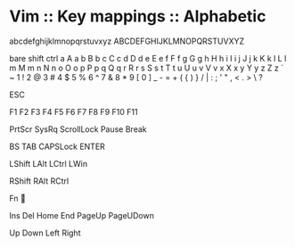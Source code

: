 # Vim :: Key mappings :: Alphabetic

abcdefghijklmnopqrstuvxyz
ABCDEFGHIJKLMNOPQRSTUVXYZ

bare          shift           ctrl
a             A               a
b             B               b
c             C               c
d             D               d
e             E               e
f             F               f
g             G               g
h             H               h
i             I               i
j             J               j
k             K               k
l             L               l
m             M               m
n             N               n
o             O               o
p             P               p
q             Q               q
r             R               r
s             S               s
t             T               t
u             U               u
v             V               v
x             X               x
y             Y               y
z             Z               z
`             ~
1             !
2             @
3             #
4             $
5             %
6             ^
7             &
8             *
9             [
0             ]
_             -
=             +
(             {
)             }
/             |
:             ;
'             "
,             <
.             >
\             ?

ESC

F1
F2
F3
F4
F5
F6
F7
F8
F9
F10
F11

PrtScr        SysRq
ScrollLock
Pause         Break

BS
TAB
CAPSLock
ENTER

LShift
LAlt
LCtrl
LWin

RShift
RAlt
RCtrl

Fn
🔆

Ins
Del
Home
End
PageUp
PageUDown

Up
Down
Left
Right
